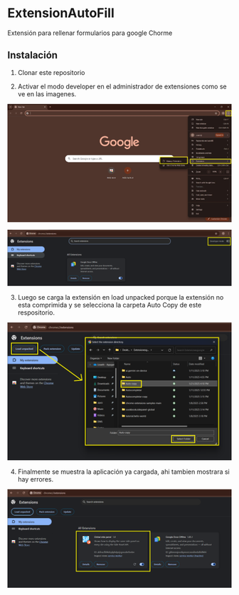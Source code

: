 # ExtensionAutoFill
Extensión para rellenar formularios para google Chorme

## Instalación
1. Clonar este repositorio
   
2. Activar el modo developer en el administrador de extensiones como se ve en las imagenes.

![URL_de_la_imagen](https://github.com/ltherreraro/ExtensionAutoFill/blob/main/Doc/Images/instalation1.jpg)

![URL_de_la_imagen](https://github.com/ltherreraro/ExtensionAutoFill/blob/main/Doc/Images/instalation2.jpg)

3. Luego se carga la extensión en load unpacked porque la extensión no esta comprimida y se selecciona la carpeta Auto Copy de este respositorio.

![URL_de_la_imagen](https://github.com/ltherreraro/ExtensionAutoFill/blob/main/Doc/Images/instalation3.jpg)

4. Finalmente se muestra la aplicación ya cargada, ahi tambien mostrara si hay errores.

![URL_de_la_imagen](https://github.com/ltherreraro/ExtensionAutoFill/blob/main/Doc/Images/instalation4.jpg)
